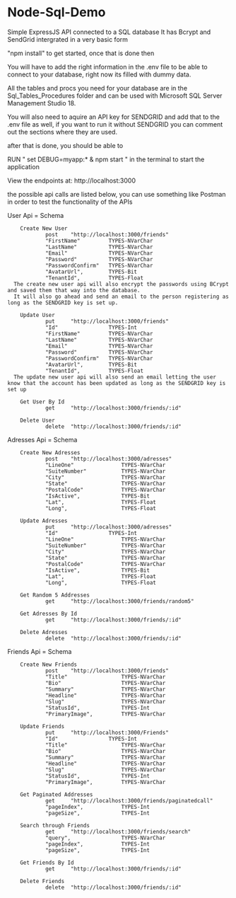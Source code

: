 
# Node-Sql-Demo

Simple ExpressJS API connected to a SQL database
It has Bcrypt and SendGrid intergrated in a very basic form 

"npm install" to get started, once that is done then

You will have to add the right information in the .env file to be able to connect to your database, right now its filled with dummy data.

All the tables and procs you need for your database are in the Sql_Tables_Procedures folder and can be used with Microsoft SQL Server Management Studio 18.

You will also need to aquire an API key for SENDGRID and add that to the .env file as well, if you want to run it without SENDGRID you can comment out the sections where they are used.

after that is done, you should be able to 

RUN " set DEBUG=myapp:* & npm start " in the terminal to start the application

View the endpoints at: http://localhost:3000

the possible api calls are listed below, you can use something like Postman 
in order to test the functionality of the APIs

User Api = Schema

        Create New User
                post    "http://localhost:3000/friends" 
                "FirstName"         TYPES-NVarChar
                "LastName"          TYPES-NVarChar
                "Email"             TYPES-NVarChar
                "Password"          TYPES-NVarChar
                "PasswordConfirm"   TYPES-NVarChar
                "AvatarUrl",        TYPES-Bit  
                "TenantId",         TYPES-Float
      The create new user api will also encrypt the passwords using BCrypt and saved them that way into the database. 
      It will also go ahead and send an email to the person registering as long as the SENDGRID key is set up.

        Update User
                put     "http://localhost:3000/friends" 
                "Id"                TYPES-Int
                "FirstName"         TYPES-NVarChar
                "LastName"          TYPES-NVarChar
                "Email"             TYPES-NVarChar
                "Password"          TYPES-NVarChar
                "PasswordConfirm"   TYPES-NVarChar
                "AvatarUrl",        TYPES-Bit  
                "TenantId",         TYPES-Float
      The update new user api will also send an email letting the user know that the account has been updated as long as the SENDGRID key is set up

        Get User By Id
                get     "http://localhost:3000/friends/:id" 

        Delete User
                delete  "http://localhost:3000/friends/:id" 

Adresses Api = Schema

        Create New Adresses
                post    "http://localhost:3000/adresses" 
                "LineOne"               TYPES-NVarChar
                "SuiteNumber"           TYPES-NVarChar
                "City"                  TYPES-NVarChar
                "State"                 TYPES-NVarChar
                "PostalCode"            TYPES-NVarChar
                "IsActive",             TYPES-Bit  
                "Lat",                  TYPES-Float
                "Long",                 TYPES-Float

        Update Adresses
                put     "http://localhost:3000/adresses" 
                "Id"                TYPES-Int
                "LineOne"               TYPES-NVarChar
                "SuiteNumber"           TYPES-NVarChar
                "City"                  TYPES-NVarChar
                "State"                 TYPES-NVarChar
                "PostalCode"            TYPES-NVarChar
                "IsActive",             TYPES-Bit  
                "Lat",                  TYPES-Float
                "Long",                 TYPES-Float

        Get Random 5 Addresses
                get     "http://localhost:3000/friends/random5" 

        Get Adresses By Id
                get     "http://localhost:3000/friends/:id" 

        Delete Adresses
                delete  "http://localhost:3000/friends/:id" 

Friends Api = Schema

        Create New Friends
                post    "http://localhost:3000/friends" 
                "Title"                 TYPES-NVarChar
                "Bio"                   TYPES-NVarChar
                "Summary"               TYPES-NVarChar
                "Headline"              TYPES-NVarChar
                "Slug"                  TYPES-NVarChar
                "StatusId",             TYPES-Int  
                "PrimaryImage",         TYPES-NVarChar

        Update Friends
                put     "http://localhost:3000/Friends" 
                "Id"                TYPES-Int
                "Title"                 TYPES-NVarChar
                "Bio"                   TYPES-NVarChar
                "Summary"               TYPES-NVarChar
                "Headline"              TYPES-NVarChar
                "Slug"                  TYPES-NVarChar
                "StatusId",             TYPES-Int  
                "PrimaryImage",         TYPES-NVarChar

        Get Paginated Addresses
                get     "http://localhost:3000/friends/paginatedcall" 
                "pageIndex",            TYPES-Int  
                "pageSize",             TYPES-Int

        Search through Friends
                get     "http://localhost:3000/friends/search" 
                "query",                TYPES-NVarChar
                "pageIndex",            TYPES-Int  
                "pageSize",             TYPES-Int
        
        Get Friends By Id
                get     "http://localhost:3000/friends/:id" 

        Delete Friends
                delete  "http://localhost:3000/friends/:id" 
